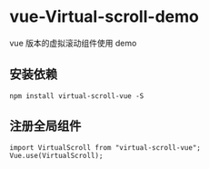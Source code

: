 # vue-Virtual-scroll-demo

vue 版本的虚拟滚动组件使用 demo

## 安装依赖

```
npm install virtual-scroll-vue -S
```

## 注册全局组件

```
import VirtualScroll from "virtual-scroll-vue";
Vue.use(VirtualScroll);
```
